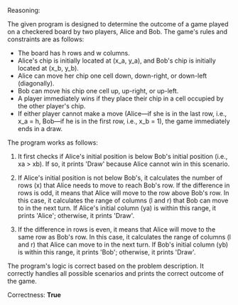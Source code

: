 Reasoning:

The given program is designed to determine the outcome of a game played on a checkered board by two players, Alice and Bob. The game's rules and constraints are as follows:

- The board has h rows and w columns.
- Alice's chip is initially located at (x_a, y_a), and Bob's chip is initially located at (x_b, y_b).
- Alice can move her chip one cell down, down-right, or down-left (diagonally).
- Bob can move his chip one cell up, up-right, or up-left.
- A player immediately wins if they place their chip in a cell occupied by the other player's chip.
- If either player cannot make a move (Alice—if she is in the last row, i.e., x_a = h, Bob—if he is in the first row, i.e., x_b = 1), the game immediately ends in a draw.

The program works as follows:

1. It first checks if Alice's initial position is below Bob's initial position (i.e., xa > xb). If so, it prints 'Draw' because Alice cannot win in this scenario.

2. If Alice's initial position is not below Bob's, it calculates the number of rows (x) that Alice needs to move to reach Bob's row. If the difference in rows is odd, it means that Alice will move to the row above Bob's row. In this case, it calculates the range of columns (l and r) that Bob can move to in the next turn. If Alice's initial column (ya) is within this range, it prints 'Alice'; otherwise, it prints 'Draw'.

3. If the difference in rows is even, it means that Alice will move to the same row as Bob's row. In this case, it calculates the range of columns (l and r) that Alice can move to in the next turn. If Bob's initial column (yb) is within this range, it prints 'Bob'; otherwise, it prints 'Draw'.

The program's logic is correct based on the problem description. It correctly handles all possible scenarios and prints the correct outcome of the game.

Correctness: **True**